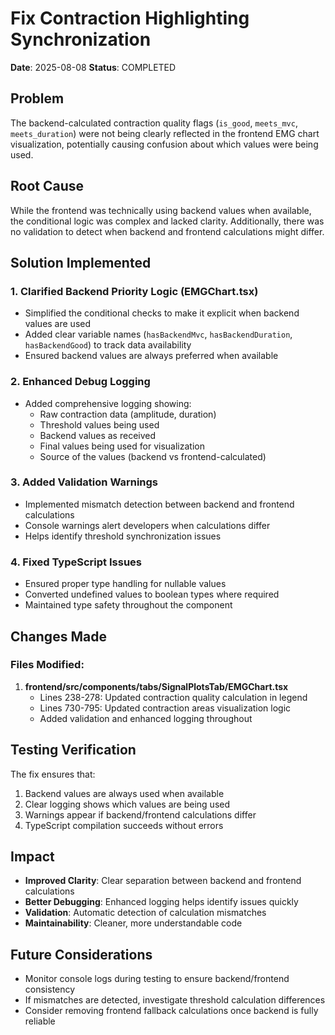 # Fix Contraction Highlighting Synchronization
**Date**: 2025-08-08
**Status**: COMPLETED

## Problem
The backend-calculated contraction quality flags (`is_good`, `meets_mvc`, `meets_duration`) were not being clearly reflected in the frontend EMG chart visualization, potentially causing confusion about which values were being used.

## Root Cause
While the frontend was technically using backend values when available, the conditional logic was complex and lacked clarity. Additionally, there was no validation to detect when backend and frontend calculations might differ.

## Solution Implemented

### 1. Clarified Backend Priority Logic (EMGChart.tsx)
- Simplified the conditional checks to make it explicit when backend values are used
- Added clear variable names (`hasBackendMvc`, `hasBackendDuration`, `hasBackendGood`) to track data availability
- Ensured backend values are always preferred when available

### 2. Enhanced Debug Logging
- Added comprehensive logging showing:
  - Raw contraction data (amplitude, duration)
  - Threshold values being used
  - Backend values as received
  - Final values being used for visualization
  - Source of the values (backend vs frontend-calculated)

### 3. Added Validation Warnings
- Implemented mismatch detection between backend and frontend calculations
- Console warnings alert developers when calculations differ
- Helps identify threshold synchronization issues

### 4. Fixed TypeScript Issues
- Ensured proper type handling for nullable values
- Converted undefined values to boolean types where required
- Maintained type safety throughout the component

## Changes Made

### Files Modified:
1. **frontend/src/components/tabs/SignalPlotsTab/EMGChart.tsx**
   - Lines 238-278: Updated contraction quality calculation in legend
   - Lines 730-795: Updated contraction areas visualization logic
   - Added validation and enhanced logging throughout

## Testing Verification
The fix ensures that:
1. Backend values are always used when available
2. Clear logging shows which values are being used
3. Warnings appear if backend/frontend calculations differ
4. TypeScript compilation succeeds without errors

## Impact
- **Improved Clarity**: Clear separation between backend and frontend calculations
- **Better Debugging**: Enhanced logging helps identify issues quickly
- **Validation**: Automatic detection of calculation mismatches
- **Maintainability**: Cleaner, more understandable code

## Future Considerations
- Monitor console logs during testing to ensure backend/frontend consistency
- If mismatches are detected, investigate threshold calculation differences
- Consider removing frontend fallback calculations once backend is fully reliable